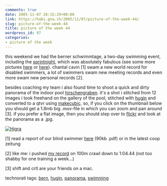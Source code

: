```yaml
---
comments: true
date: 2005-11-07 20:15:29+00:00
link: https://habi.gna.ch/2005/11/07/picture-of-the-week-44/
slug: picture-of-the-week-44
title: picture of the week 44
wordpress_id: 97
categories:
- picture of the week
---
```



this weekend we had the berner schwimmtage, a two-day swimming event, including the [sprintnight](http://sprintnacht.ch), which was absolutely fabulous (see some more pictures [here](http://sprintnacht.ch/index2.php?x=1264&y=868&value=./galerie/iframe.php&link=31) or [here](https://flickr.com/photos/tags/berner+schwimmtage/)). chantal cavin [1] swam a new world record for disabled swimmers, a lot of swimmers swam new meeting records and even more swam new personal records [2].
  
besides coaching my team i also found time to shoot a quick and dirty panorama of the indoor pool [hirschengraben](http://www.sportamt-bern.ch/baederkunsteisbahnen/?v=hallenbader). it's a shot i stitched from 12 images i took freehand on the gallery of the pool, stitched with [hugin](http://hugin.sourceforge.net/) and converted to a qtvr using [makecubic](http://developer.apple.com/quicktime/quicktimeintro/tools/). so, if you click on the thumbnail below you should get a 1.8mb big .mov-file in which you can zoom and pan around [3]. if you prefer a flat image, then you should step over to [flickr](https://flickr.com/photos/habi/60532666/) and look at the panorama as a .jpg.



[![Higra](https://habi.gna.ch/blog/images/higra-tm.jpg)](https://habi.gna.ch/blog/images/higra.mov)



[1] read a report of our blind swimmer [here](http://www.skbe.ch/news/zeitungsartikel/ChantalCoopZeitungNov.pdf) (90kb .pdf) or in the latest coop zeitung
  
[2] like me: i pushed [my record](http://www.swimrankings.net/index.php?page=athleteDetail&athleteId=13706) on 100m crawl down to 1:04.44 (not too shabby for one training a week...)
  
[3] shift and crtl are your friends on a mac.





technorati tags: [bern](http://www.technorati.com/tag/bern), [hugin](http://www.technorati.com/tag/hugin), [panorama](http://www.technorati.com/tag/panorama), [swimming](http://www.technorati.com/tag/swimming)
